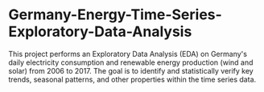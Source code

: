 # Germany-Energy-Time-Series-Exploratory-Data-Analysis
This project performs an Exploratory Data Analysis (EDA) on Germany's daily electricity consumption and renewable energy production (wind and solar) from 2006 to 2017. The goal is to identify and statistically verify key trends, seasonal patterns, and other properties within the time series data.
